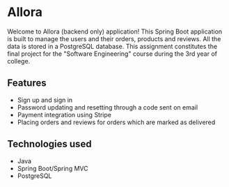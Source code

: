 # Allora
Welcome to Allora (backend only) application!
This Spring Boot application is built to manage the users and their orders, products and reviews.
All the data is stored in a PostgreSQL database.
This assignment constitutes the final project for the "Software Engineering" course during the 3rd year of
college.

## Features
- Sign up and sign in 
- Password updating and resetting through a code sent on email
- Payment integration using Stripe
- Placing orders and reviews for orders which are marked as delivered

## Technologies used
- Java
- Spring Boot/Spring MVC
- PostgreSQL